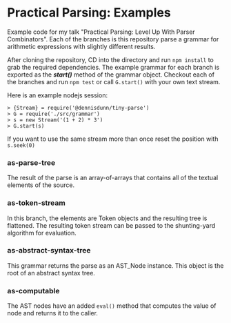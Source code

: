 Practical Parsing: Examples
===

Example code for my talk "Practical Parsing: Level Up With Parser Combinators". Each of the branches
is this repository parse a grammar for arithmetic expressions with slightly different results.

After cloning the repository, CD into the directory and run ```npm install``` to grab the required dependencies. The example grammar for each branch is exported as the ***start()*** method of the grammar object. Checkout each of the
branches and run ```npm test``` or call ```G.start()``` with your own text stream.

Here is an example nodejs session:

```
> {Stream} = require('@dennisdunn/tiny-parse')
> G = require('./src/grammar')
> s = new Stream('(1 + 2) * 3')
> G.start(s)
```
If you want to use the same stream more than once reset the position with ```s.seek(0)```

### as-parse-tree
The result of the parse is an array-of-arrays that contains all of the textual elements of the source.

### as-token-stream
In this branch, the elements are Token objects and the resulting tree is flattened. The resulting token stream can be passed to the shunting-yard algorithm for evaluation.

### as-abstract-syntax-tree
This grammar returns the parse as an AST_Node instance.
This object is the root of an abstract syntax tree.

### as-computable
The AST nodes have an added ```eval()``` method that computes the value of node and returns it to the caller.  
